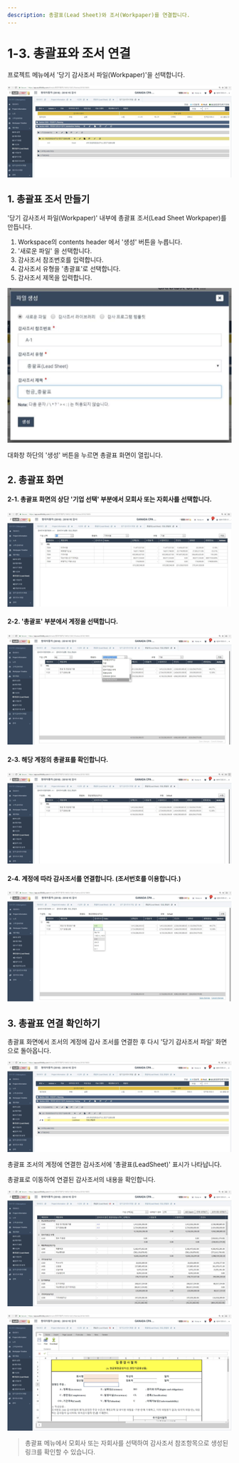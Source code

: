 ```yaml
---
description: 총괄표(Lead Sheet)와 조서(Workpaper)를 연결합니다.
---
```


# 1-3. 총괄표와 조서 연결

프로젝트 메뉴에서 '당기 감사조서 파일\(Workpaper\)'을 선택합니다. 

![Project Home &amp;gt; &#xB2F9;&#xAE30; &#xAC10;&#xC0AC;&#xC870;&#xC11C; &#xD30C;&#xC77C;](../../../.gitbook/assets/image%20%28136%29.png)

## 1. 총괄표 조서 만들기  

'당기 감사조서 파일\(Workpaper\)' 내부에 총괄표 조서\(Lead Sheet Workpaper\)를 만듭니다. 

1. Workspace의 contents header 에서 '생성' 버튼을 누릅니다.
2. '새로운 파일' 을 선택합니다.  
3. 감사조서 참조번호를 입력합니다. 
4. 감사조서 유형을 '총괄표'로 선택합니다. 
5. 감사조서 제목을 입력합니다.  

![Project Home &amp;gt; &#xB2F9;&#xAE30; &#xAC10;&#xC0AC;&#xC870;&#xC11C; &#xD30C;&#xC77C; &amp;gt; &#xC0DD;&#xC131; &amp;gt; &#xD30C;&#xC77C; &#xC0DD;&#xC131; : &#xB2F9;&#xAE30; &#xAC10;&#xC0AC;&#xC870;&#xC11C; &#xD30C;&#xC77C; &#xC0DD;&#xC131; &#xD654;&#xBA74;](../../../.gitbook/assets/image%20%2824%29.png)

대화창 하단의 '생성' 버튼을 누르면 총괄표 화면이 열립니다. 

## 2. 총괄표 화면 

#### 2-1. 총괄표 화면의 상단 '기업 선택' 부분에서 모회사 또는 자회사를 선택합니다.  

![&#xCD1D;&#xAD04;&#xD45C; &#xC870;&#xC11C; &#xD654;&#xBA74; &amp;gt; &#xBAA8;&#xD68C;&#xC0AC; &#xB610;&#xB294; &#xC790;&#xD68C;&#xC0AC; &#xC120;&#xD0DD; ](../../../.gitbook/assets/image%20%2895%29.png)

#### 2-2. '총괄표' 부분에서 계정을 선택합니다. 

![&#xCD1D;&#xAD04;&#xD45C; &#xC870;&#xC11C; &#xD654;&#xBA74; &amp;gt; &#xCD1D;&#xAD04;&#xD45C; &#xACC4;&#xC815; &#xC120;&#xD0DD;](../../../.gitbook/assets/image%20%28123%29.png)

#### 2-3. 해당 계정의 총괄표를 확인합니다.  

![&#xCD1D;&#xAD04;&#xD45C; &#xC870;&#xC11C; &#xD654;&#xBA74; &amp;gt; &#xD574;&#xB2F9; &#xACC4;&#xC815;&#xC758; &#xCD1D;&#xAD04;&#xD45C; &#xD655;&#xC778;](../../../.gitbook/assets/image%20%2878%29.png)

#### 2-4. 계정에 따라 감사조서를 연결합니다. \(조서번호를 이용합니다.\) 

![&#xCD1D;&#xAD04;&#xD45C; &#xC870;&#xC11C; &#xD654;&#xBA74; &amp;gt; &#xACC4;&#xC815; &#xC120;&#xD0DD;  &amp;gt; &#xAC10;&#xC0AC;&#xC870;&#xC11C; &#xC5F0;&#xACB0;](../../../.gitbook/assets/image%20%288%29.png)

## 3. 총괄표 연결 확인하기 

총괄표 화면에서 조서의 계정에 감사 조서를 연결한 후 다시 '당기 감사조서 파일' 화면으로 돌아옵니다. 

![Project Home &amp;gt; &#xB2F9;&#xAE30; &#xAC10;&#xC0AC;&#xC870;&#xC11C; &#xD30C;&#xC77C; &#xD654;&#xBA74;](../../../.gitbook/assets/image%20%2862%29.png)

총괄표 조서의 계정에 연결한 감사조서에 '총괄표\(LeadSheet\)' 표시가 나타납니다.

총괄표로 이동하여 연결된 감사조서의 내용을 확인합니다.

![Project Home &amp;gt; &#xC7AC;&#xBB34;&#xC81C;&#xD45C; &amp;gt; &#xCD1D;&#xAD04;&#xD45C; \(Lead Sheet\)](../../../.gitbook/assets/image%20%2872%29.png)

![Project Home &amp;gt; &#xC7AC;&#xBB34;&#xC81C;&#xD45C; &amp;gt; &#xCD1D;&#xAD04;&#xD45C;\(Lead Sheet\)](../../../.gitbook/assets/image%20%28188%29.png)

> 총괄표 메뉴에서 모회사 또는 자회사를 선택하여 감사조서 참조항목으로 생성된 링크를 확인할 수 있습니다.



